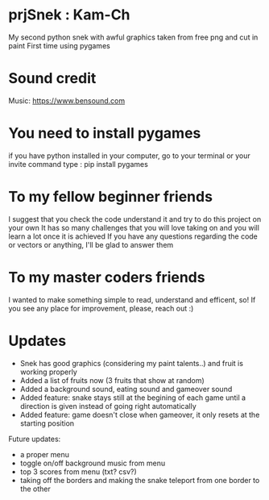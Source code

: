 # prjSnek : Kam-Ch
My second python snek with awful graphics taken from free png and cut in paint
First time using pygames 

# Sound credit
Music: https://www.bensound.com

# You need to install pygames
if you have python installed in your computer, go to your terminal or your invite command
type : pip install pygames

# To my fellow beginner friends
I suggest that you check the code understand it and try to do this project on your own
It has so many challenges that you will love taking on and you will learn a lot once it is achieved
If you have any questions regarding the code or vectors or anything, I'll be glad to answer them

# To my master coders friends
I wanted to make something simple to read, understand and efficent, so!
If you see any place for improvement, please, reach out :)


# Updates
- Snek has good graphics (considering my paint talents..) and fruit is working properly
- Added a list of fruits now (3 fruits that show at random)
- Added a background sound, eating sound and gameover sound
- Added feature: snake stays still at the begining of each game until a direction is given instead of going right automatically
- Added feature: game doesn't close when gameover, it only resets at the starting position

Future updates:
- a proper menu
- toggle on/off background music from menu
- top 3 scores from menu (txt? csv?)
- taking off the borders and making the snake teleport from one border to the other
